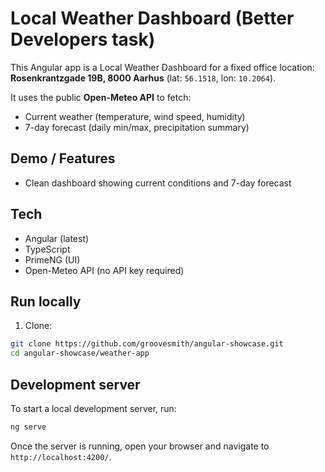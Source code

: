 # Local Weather Dashboard (Better Developers task)

This Angular app is a Local Weather Dashboard for a fixed office location:
**Rosenkrantzgade 19B, 8000 Aarhus** (lat: `56.1518`, lon: `10.2064`).

It uses the public **Open-Meteo API** to fetch:

- Current weather (temperature, wind speed, humidity)
- 7-day forecast (daily min/max, precipitation summary)

## Demo / Features

- Clean dashboard showing current conditions and 7-day forecast

## Tech

- Angular (latest)
- TypeScript
- PrimeNG (UI)
- Open-Meteo API (no API key required)

## Run locally

1. Clone:

```bash
git clone https://github.com/groovesmith/angular-showcase.git
cd angular-showcase/weather-app
```

## Development server

To start a local development server, run:

```bash
ng serve
```

Once the server is running, open your browser and navigate to `http://localhost:4200/`.
